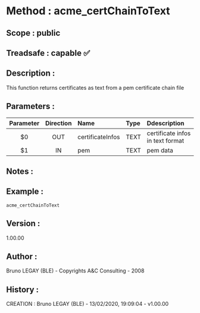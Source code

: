 ﻿# **Method :** acme_certChainToText## **Scope :** public## **Treadsafe :** capable ✅ ## **Description :** This function returns certificates as text from a pem certificate chain file## **Parameters :** | Parameter | Direction | Name | Type | Ddescription | |:----:|:----:|:----|:----|:----| | $0 | OUT | certificateInfos | TEXT | certificate infos in text format | | $1 | IN | pem | TEXT | pem data | ## **Notes :** ## **Example :** ```acme_certChainToText```## **Version :** 1.00.00## **Author :** Bruno LEGAY (BLE) - Copyrights A&C Consulting - 2008## **History :**  CREATION : Bruno LEGAY (BLE) - 13/02/2020, 19:09:04 - v1.00.00
